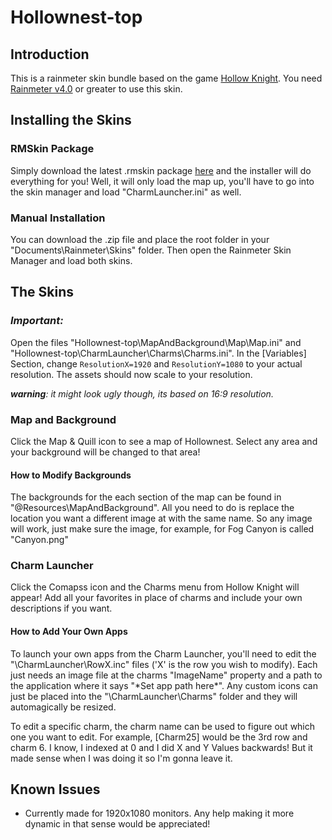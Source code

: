 # Hollownest-top

## Introduction

This is a rainmeter skin bundle based on the game [Hollow Knight](http://hollowknight.com/).  You need [Rainmeter v4.0](https://www.rainmeter.net/) or greater to use this skin.

## Installing the Skins

### RMSkin Package

Simply download the latest .rmskin package [here](https://github.com/Tyler-Yocolano/Hollownest-top/releases) and the installer will do everything for you!  Well, it will only load the map up, you'll have to go into the skin manager and load "CharmLauncher.ini" as well.

### Manual Installation

You can download the .zip file and place the root folder in your "Documents\Rainmeter\Skins\" folder.  Then open the Rainmeter Skin Manager and load both skins.

## The Skins

### __*Important:*__

Open the files "Hollownest-top\MapAndBackground\Map\Map.ini" and "Hollownest-top\CharmLauncher\Charms\Charms.ini".  In the [Variables] Section, change ````ResolutionX=1920```` and ````ResolutionY=1080```` to your actual resolution.  The assets should now scale to your resolution.

*__warning__: it might look ugly though, its based on 16:9 resolution.*

### Map and Background

Click the Map & Quill icon to see a map of Hollownest.  Select any area and your background will be changed to that area!

#### How to Modify Backgrounds

The backgrounds for the each section of the map can be found in "@Resources\MapAndBackground\". All you need to do is replace the location you want a different image at with the same name.  So any image will work, just make sure the image, for example, for Fog Canyon is called "Canyon.png"

### Charm Launcher

Click the Comapss icon and the Charms menu from Hollow Knight will appear! Add all your favorites in place of charms and include your own descriptions if you want.

#### How to Add Your Own Apps

To launch your own apps from the Charm Launcher, you'll need to edit the "\CharmLauncher\RowX.inc" files ('X' is the row you wish to modify).  Each just needs an image file at the charms "ImageName" property and a path to the application where it says "\*Set app path here\*".  Any custom icons can just be placed into the "\CharmLauncher\Charms\" folder and they will automagically be resized.

To edit a specific charm, the charm name can be used to figure out which one you want to edit.  For example, [Charm25] would be the 3rd row and charm 6.  I know, I indexed at 0 and I did X and Y Values backwards! But it made sense when I was doing it so I'm gonna leave it.

## Known Issues

- Currently made for 1920x1080 monitors.  Any help making it more dynamic in that sense would be appreciated!